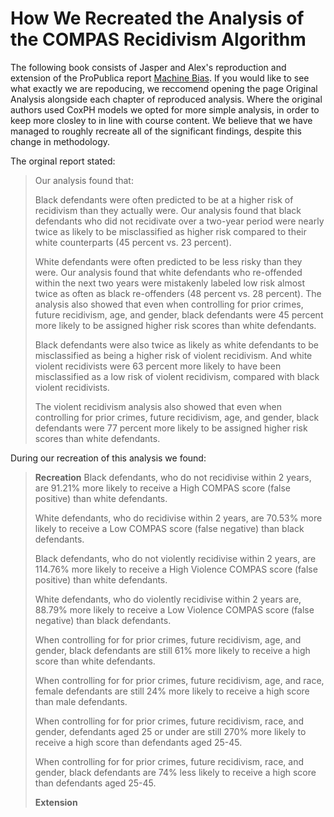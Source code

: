 # How We Recreated the Analysis of the COMPAS Recidivism Algorithm
The following book consists of Jasper and Alex's reproduction and extension of the ProPublica report [Machine Bias](https://www.propublica.org/article/machine-bias-risk-assessments-in-criminal-sentencing). If you would like to see what exactly we are repoducing, we reccomend opening the page Original Analysis alongside each chapter of reproduced analysis. Where the original authors used CoxPH models we opted for more simple analysis, in order to keep more closley to in line with course content. We believe that we have managed to roughly recreate all of the significant findings, despite this change in methodology.

The orginal report stated:

>Our analysis found that:
>
>Black defendants were often predicted to be at a higher risk of recidivism than they actually were. Our analysis found that black defendants who did not recidivate over a two-year period were nearly twice as likely to be misclassified as higher risk compared to their white counterparts (45 percent vs. 23 percent).
>
>White defendants were often predicted to be less risky than they were. Our analysis found that white defendants who re-offended within the next two years were mistakenly labeled low risk almost twice as often as black re-offenders (48 percent vs. 28 percent).
The analysis also showed that even when controlling for prior crimes, future recidivism, age, and gender, black defendants were 45 percent more likely to be assigned higher risk scores than white defendants.
>
>Black defendants were also twice as likely as white defendants to be misclassified as being a higher risk of violent recidivism. And white violent recidivists were 63 percent more likely to have been misclassified as a low risk of violent recidivism, compared with black violent recidivists.
>
>The violent recidivism analysis also showed that even when controlling for prior crimes, future recidivism, age, and gender, black defendants were 77 percent more likely to be assigned higher risk scores than white defendants.

During our recreation of this analysis we found:

>**Recreation**
>Black defendants, who do not recidivise within 2 years, are 91.21% more likely to receive a High COMPAS score (false positive) than white defendants.
>
>White defendants, who do recidivise within 2 years, are 70.53% more likely to receive a Low COMPAS score (false negative) than black defendants.
>
>Black defendants, who do not violently recidivise within 2 years, are 114.76% more likely to receive a High Violence COMPAS score (false positive) than white defendants.
>
>White defendants, who do violently recidivise within 2 years are, 88.79% more likely to receive a Low Violence COMPAS score (false negative) than black defendants.
>
>When controlling for for prior crimes, future recidivism, age, and gender, black defendants are still 61% more likely to receive a high score than white defendants.
>
>When controlling for for prior crimes, future recidivism, age, and race, female defendants are still 24% more likely to receive a high score than male defendants.
>
>When controlling for for prior crimes, future recidivism, race, and gender, defendants aged 25 or under are still 270% more likely to receive a high score than defendants aged 25-45.
>
>When controlling for for prior crimes, future recidivism, race, and gender, black defendants are 74% less likely to receive a high score than defendants aged 25-45.
>
>**Extension**
